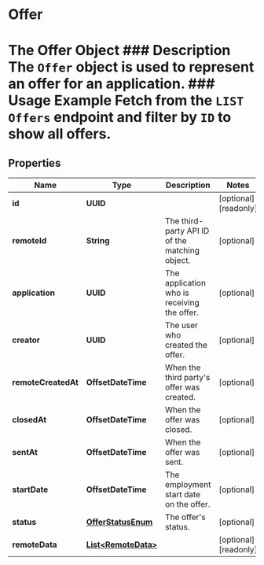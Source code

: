 

# Offer

# The Offer Object ### Description The `Offer` object is used to represent an offer for an application.  ### Usage Example Fetch from the `LIST Offers` endpoint and filter by `ID` to show all offers.

## Properties

Name | Type | Description | Notes
------------ | ------------- | ------------- | -------------
**id** | **UUID** |  |  [optional] [readonly]
**remoteId** | **String** | The third-party API ID of the matching object. |  [optional]
**application** | **UUID** | The application who is receiving the offer. |  [optional]
**creator** | **UUID** | The user who created the offer. |  [optional]
**remoteCreatedAt** | **OffsetDateTime** | When the third party&#39;s offer was created. |  [optional]
**closedAt** | **OffsetDateTime** | When the offer was closed. |  [optional]
**sentAt** | **OffsetDateTime** | When the offer was sent. |  [optional]
**startDate** | **OffsetDateTime** | The employment start date on the offer. |  [optional]
**status** | [**OfferStatusEnum**](OfferStatusEnum.md) | The offer&#39;s status. |  [optional]
**remoteData** | [**List&lt;RemoteData&gt;**](RemoteData.md) |  |  [optional] [readonly]



